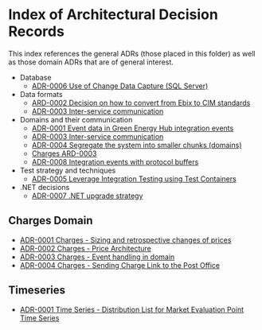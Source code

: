 # Index of Architectural Decision Records

This index references the general ADRs (those placed in this folder) as well as those domain ADRs that are of general interest.

* Database
    * [ADR-0006 Use of Change Data Capture (SQL Server)](ADR-0006%20-%20Use%20of%20Change%20Data%20Capture%20(SQL%20Server).md)
* Data formats
    * [ARD-0002 Decision on how to convert from Ebix to CIM standards](ADR-0002%20-%20Decision%20on%20how%20to%20convert%20from%20Ebix%20to%20CIM%20standards.MD)
    * [ADR-0003 Inter-service communication](ADR-0003%20-%20Inter-service%20communication.md)
* Domains and their communication
    * [ADR-0001 Event data in Green Energy Hub integration events](ADR-0001%20-%20Event%20data%20in%20integration%20events.md)
    * [ADR-0003 Inter-service communication](ADR-0003%20-%20Inter-service%20communication.md)
    * [ADR-0004 Segregate the system into smaller chunks (domains)](ADR-0004%20-%20Seggregation%20of%20system%20into%20domains.md)
    * [Charges ARD-0003](Charges%20domain/ADR-0003%20Charges%20-%20Event%20handling%20in%20domain.md)
    * [ADR-0008 Integration events with protocol buffers](ADR-0008%20Integration%20events.md)
* Test strategy and techniques
    * [ADR-0005 Leverage Integration Testing using Test Containers](ADR-0005%20-%20Leverage%20integration%20testing%20using%20test%20containers.md)
* .NET decisions
    * [ADR-0007 .NET upgrade strategy](ADR-0007%20-%20.NET%20upgrade%20path.md)

## Charges Domain

* [ADR-0001 Charges - Sizing and retrospective changes of prices](Charges%20domain/ADR-0001%20Charges%20-%20Sizing%20and%20retrospective%20changes%20of%20prices.md)
* [ADR-0002 Charges - Price Architecture](Charges%20domain/ADR-0002%20Charges%20-%20Price%20Architecture.md)
* [ADR-0003 Charges - Event handling in domain](Charges%20domain/ADR-0003%20Charges%20-%20Event%20handling%20in%20domain.md)
* [ADR-0004 Charges - Sending Charge Link to the Post Office](Charges%20domain/ADR-0004%20Charges%20-%20Sending%20Charge%20Link%20to%20the%20Post%20Office.md)

## Timeseries

* [ADR-0001 Time Series - Distribution List for Market Evaluation Point Time Series](Timeseries%20domain/ADR-0001%20Time%20Series%20-Distribution%20List%20for%20Market%20Evaluation%20Point%20Time%20Series)